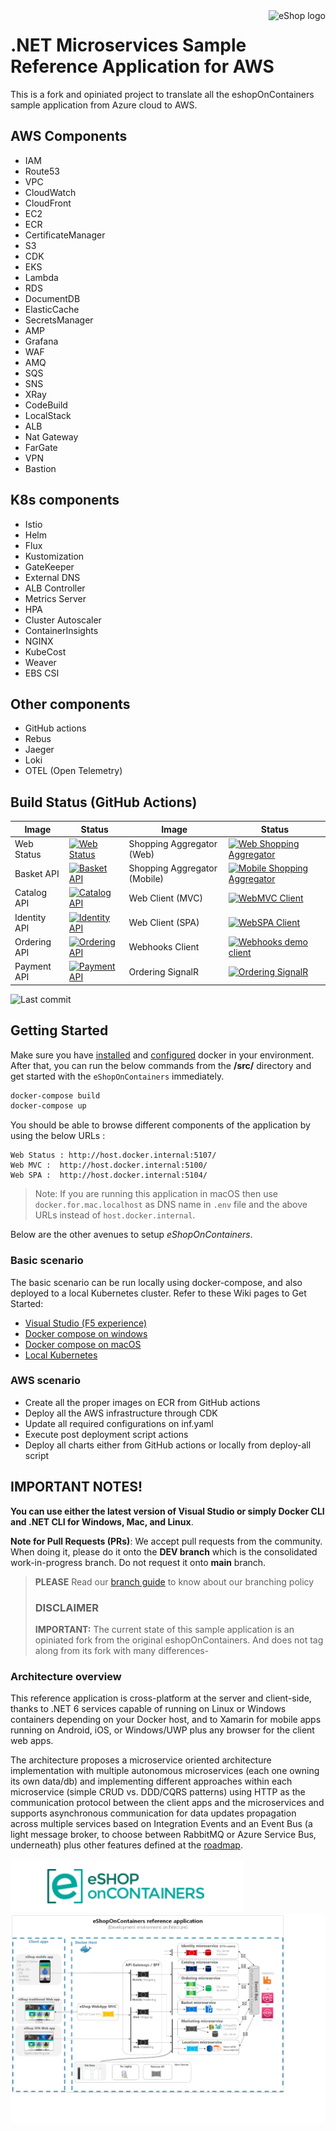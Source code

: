 <a href="https://dot.net/architecture">
   <img src="https://github.com/dotnet-architecture/eShopOnContainers/raw/dev/img/eshop_logo.png" alt="eShop logo" title="eShopOnContainers" align="right" height="60" />
</a>

# .NET Microservices Sample Reference Application for AWS

This is a fork and opiniated project to translate all the eshopOnContainers sample application from Azure cloud to AWS. 

## AWS Components

- IAM 
- Route53 
- VPC 
- CloudWatch 
- CloudFront 
- EC2
- ECR
- CertificateManager
- S3 
- CDK 
- EKS 
- Lambda 
- RDS
- DocumentDB
- ElasticCache
- SecretsManager
- AMP
- Grafana
- WAF
- AMQ
- SQS
- SNS
- XRay
- CodeBuild
- LocalStack
- ALB
- Nat Gateway
- FarGate
- VPN
- Bastion

## K8s components 

- Istio
- Helm
- Flux
- Kustomization
- GateKeeper
- External DNS
- ALB Controller
- Metrics Server
- HPA
- Cluster Autoscaler
- ContainerInsights
- NGINX
- KubeCost
- Weaver
- EBS CSI

## Other components

- GitHub actions
- Rebus
- Jaeger
- Loki
- OTEL (Open Telemetry)

## Build Status (GitHub Actions)

| Image | Status | Image | Status |
| ------------- | ------------- | ------------- | ------------- |
| Web Status |  [![Web Status](https://github.com/zodraz/eShopOnContainersAWS/workflows/webstatus/badge.svg)](https://github.com/zodraz/eShopOnContainersAWS/actions?query=workflow%3Awebstatus) | Shopping Aggregator (Web) | [![Web Shopping Aggregator](https://github.com/zodraz/eShopOnContainersAWS/workflows/webshoppingagg/badge.svg)](https://github.com/zodraz/eShopOnContainersAWS/actions?query=workflow%3Awebshoppingagg) |
| Basket API | [![Basket API](https://github.com/zodraz/eShopOnContainersAWS/workflows/basket-api/badge.svg)](https://github.com/zodraz/eShopOnContainersAWS/actions?query=workflow%3Abasket-api) | Shopping Aggregator (Mobile) | [![Mobile Shopping Aggregator](https://github.com/zodraz/eShopOnContainersAWS/workflows/mobileshoppingagg/badge.svg)](https://github.com/zodraz/eShopOnContainersAWS/actions?query=workflow%3Amobileshoppingagg) |
| Catalog API | [![Catalog API](https://github.com/zodraz/eShopOnContainersAWS/workflows/catalog-api/badge.svg)](https://github.com/zodraz/eShopOnContainersAWS/actions?query=workflow%3Acatalog-api) | Web Client (MVC) | [![WebMVC Client](https://github.com/zodraz/eShopOnContainersAWS/workflows/webmvc/badge.svg)](https://github.com/zodraz/eShopOnContainersAWS/actions?query=workflow%3Awebmvc) |
|Identity API | [![Identity API](https://github.com/zodraz/eShopOnContainersAWS/workflows/identity-api/badge.svg)](https://github.com/zodraz/eShopOnContainersAWS/actions?query=workflow%3Aidentity-api) | Web Client (SPA) | [![WebSPA Client](https://github.com/zodraz/eShopOnContainersAWS/workflows/webspa/badge.svg)](https://github.com/zodraz/eShopOnContainersAWS/actions?query=workflow%3Awebspa) |
| Ordering API | [![Ordering API](https://github.com/zodraz/eShopOnContainersAWS/workflows/ordering-api/badge.svg)](https://github.com/zodraz/eShopOnContainersAWS/actions?query=workflow%3Aordering-api) | Webhooks Client | [![Webhooks demo client](https://github.com/zodraz/eShopOnContainersAWS/workflows/webhooks-client/badge.svg)](https://github.com/zodraz/eShopOnContainersAWS/actions?query=workflow%3Awebhooks-client) |
| Payment API | [![Payment API](https://github.com/zodraz/eShopOnContainersAWS/workflows/payment-api/badge.svg)](https://github.com/zodraz/eShopOnContainersAWS/actions?query=workflow%3Apayment-api) | Ordering SignalR | [![Ordering SignalR](https://github.com/zodraz/eShopOnContainersAWS/workflows/ordering-signalrhub/badge.svg)](https://github.com/zodraz/eShopOnContainersAWS/actions?query=workflow%3Aordering-signalrhub) | |

<!--_**aws** branch contains the latest **beta** code and their images are tagged with `:linux-aws` in our ECR.-->

![Last commit](https://img.shields.io/github/last-commit/zodraz/eShopOnContainersAWS?style=plastic)
<!--![Total downloads](https://img.shields.io/github/downloads/zodraz/eShopOnContainersAWS/total)-->

## Getting Started

Make sure you have [installed](https://docs.docker.com/docker-for-windows/install/) and [configured](https://github.com/dotnet-architecture/eShopOnContainers/wiki/Windows-setup#configure-docker) docker in your environment. After that, you can run the below commands from the **/src/** directory and get started with the `eShopOnContainers` immediately.

```powershell
docker-compose build
docker-compose up
```

You should be able to browse different components of the application by using the below URLs :

```
Web Status : http://host.docker.internal:5107/
Web MVC :  http://host.docker.internal:5100/
Web SPA :  http://host.docker.internal:5104/
```

> Note: If you are running this application in macOS then use `docker.for.mac.localhost` as DNS name in `.env` file and the above URLs instead of `host.docker.internal`.

Below are the other avenues to setup _eShopOnContainers_.

### Basic scenario

The basic scenario can be run locally using docker-compose, and also deployed to a local Kubernetes cluster. Refer to these Wiki pages to Get Started:

- [Visual Studio (F5 experience)](https://github.com/dotnet-architecture/eShopOnContainers/wiki/Windows-setup#optional---use-visual-studio)
- [Docker compose on windows](https://github.com/dotnet-architecture/eShopOnContainers/wiki/Windows-setup)
- [Docker compose on macOS](https://github.com/dotnet-architecture/eShopOnContainers/wiki/Mac-setup)
- [Local Kubernetes](https://github.com/dotnet-architecture/eShopOnContainers/wiki/Deploy-to-Local-Kubernetes)

### AWS scenario

- Create all the proper images on ECR from GitHub actions
- Deploy all the AWS infrastructure through CDK
- Update all required configurations on inf.yaml
- Execute post deployment script actions
- Deploy all charts either from GitHub actions or locally from deploy-all script


## IMPORTANT NOTES!

**You can use either the latest version of Visual Studio or simply Docker CLI and .NET CLI for Windows, Mac, and Linux**.

**Note for Pull Requests (PRs)**: We accept pull requests from the community. When doing it, please do it onto the **DEV branch** which is the consolidated work-in-progress branch. Do not request it onto **main** branch.


> **PLEASE** Read our [branch guide](./branch-guide.md) to know about our branching policy
>
> ### DISCLAIMER
>
> **IMPORTANT:** The current state of this sample application is an opiniated fork from the original eshopOnContainers. And does not tag along from its fork with many differences-

### Architecture overview

This reference application is cross-platform at the server and client-side, thanks to .NET 6 services capable of running on Linux or Windows containers depending on your Docker host, and to Xamarin for mobile apps running on Android, iOS, or Windows/UWP plus any browser for the client web apps.

The architecture proposes a microservice oriented architecture implementation with multiple autonomous microservices (each one owning its own data/db) and implementing different approaches within each microservice (simple CRUD vs. DDD/CQRS patterns) using HTTP as the communication protocol between the client apps and the microservices and supports asynchronous communication for data updates propagation across multiple services based on Integration Events and an Event Bus (a light message broker, to choose between RabbitMQ or Azure Service Bus, underneath) plus other features defined at the [roadmap](https://github.com/dotnet-architecture/eShopOnContainers/wiki/Roadmap).

![](img/eshop_logo.png)
![](img/eShopOnContainers-architecture.png)


